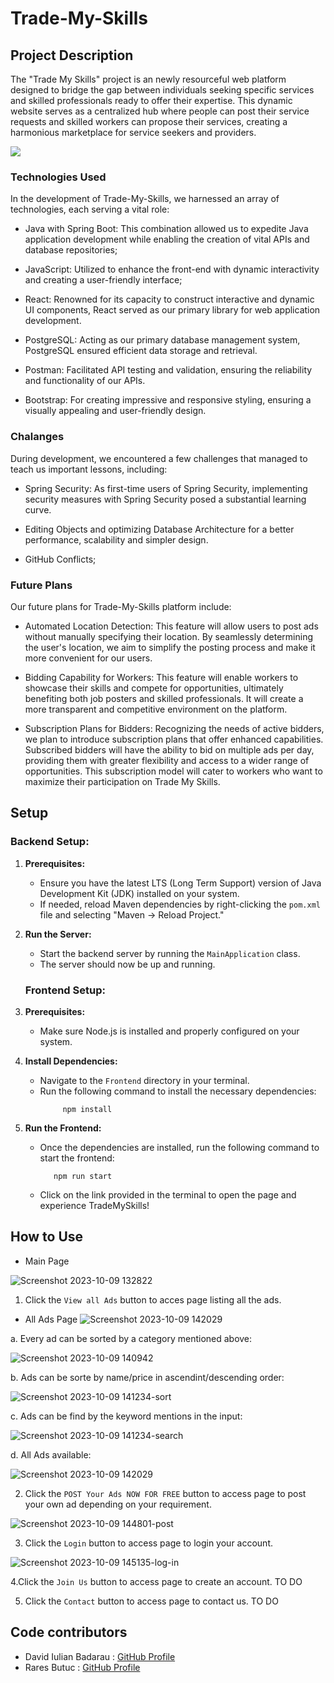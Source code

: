 
# Trade-My-Skills

## Project Description 
The "Trade My Skills" project is an newly resourceful web platform designed to bridge the gap between individuals seeking specific services and skilled professionals ready to offer their expertise. This dynamic website serves as a centralized hub where people can post their service requests and skilled workers can propose their services, creating a harmonious marketplace for service seekers and providers.

<img src="https://cdn.discordapp.com/attachments/1080812341693784124/1176126324969066576/1.png?ex=656dbbff&is=655b46ff&hm=776813af8e3e1ecd2eed6fe14f2a628cb9c948d63aacbc488980900c0f9e1f94&" />


### Technologies Used

In the development of Trade-My-Skills, we harnessed an array of technologies, each serving a vital role:

- Java with Spring Boot: This combination allowed us to expedite Java application development while enabling the creation of vital APIs and database repositories;

- JavaScript: Utilized to enhance the front-end with dynamic interactivity and creating a user-friendly interface;

- React: Renowned for its capacity to construct interactive and dynamic UI components, React served as our primary library for web application development.

- PostgreSQL: Acting as our primary database management system, PostgreSQL ensured efficient data storage and retrieval.

- Postman: Facilitated API testing and validation, ensuring the reliability and functionality of our APIs.

- Bootstrap: For creating impressive and responsive styling, ensuring a visually appealing and user-friendly design.


### Chalanges

During development, we encountered a few challenges that managed to teach us important lessons, including:

- Spring Security: As first-time users of Spring Security, implementing security measures with Spring Security posed a substantial learning curve.

- Editing Objects and optimizing Database Architecture for a better performance, scalability and simpler design.

- GitHub Conflicts;

### Future Plans
Our future plans for Trade-My-Skills platform include:

- Automated Location Detection: This feature will allow users to post ads without manually specifying their location. By seamlessly determining the user's location, we aim to simplify the posting process and make it more convenient for our users.

- Bidding Capability for Workers: This feature will enable workers to showcase their skills and compete for opportunities, ultimately benefiting both job posters and skilled professionals. It will create a more transparent and competitive environment on the platform.

- Subscription Plans for Bidders: Recognizing the needs of active bidders, we plan to introduce subscription plans that offer enhanced capabilities. Subscribed bidders will have the ability to bid on multiple ads per day, providing them with greater flexibility and access to a wider range of opportunities. This subscription model will cater to workers who want to maximize their participation on Trade My Skills.

## Setup

### Backend Setup:

1. **Prerequisites:**
    - Ensure you have the latest LTS (Long Term Support) version of Java Development Kit (JDK) installed on your system.
    - If needed, reload Maven dependencies by right-clicking the `pom.xml` file and selecting "Maven -> Reload Project."

2. **Run the Server:**
    - Start the backend server by running the `MainApplication` class.
    - The server should now be up and running.


    ### Frontend Setup:

1. **Prerequisites:**
    - Make sure Node.js is installed and properly configured on your system.

2. **Install Dependencies:**
    - Navigate to the `Frontend` directory in your terminal.
    - Run the following command to install the necessary dependencies:
      ```
           npm install
      ```

3. **Run the Frontend:**
    - Once the dependencies are installed, run the following command to start the frontend:
      ```
         npm run start 
      ```

    - Click on the link provided in the terminal to open the page and experience TradeMySkills!
  


## How to Use 
- Main Page
  
![Screenshot 2023-10-09 132822](https://github.com/CodecoolGlobal/el-proyecte-grande-sprint-1-java-RaresButuc/assets/115742553/61fafe02-52da-46a7-a0f1-5b3e4ddc58e3)

1. Click the `View all Ads` button to acces page listing all the ads.
- All Ads Page
![Screenshot 2023-10-09 142029](https://github.com/CodecoolGlobal/el-proyecte-grande-sprint-1-java-RaresButuc/assets/115742553/96d1a71d-cb47-4eb4-9497-991b75b58522)

a. Every ad can be sorted by a category mentioned above:
  
![Screenshot 2023-10-09 140942](https://github.com/CodecoolGlobal/el-proyecte-grande-sprint-1-java-RaresButuc/assets/115742553/e995e010-e752-43f7-a586-f1c4c6ef107b)


b. Ads can be sorte by name/price in ascendint/descending order:
    
![Screenshot 2023-10-09 141234-sort](https://github.com/CodecoolGlobal/el-proyecte-grande-sprint-1-java-RaresButuc/assets/115742553/d42a37d1-d0d0-48a2-a619-ba9c82a9355f)

c. Ads can be find by the keyword mentions in the input:

![Screenshot 2023-10-09 141234-search](https://github.com/CodecoolGlobal/el-proyecte-grande-sprint-1-java-RaresButuc/assets/115742553/2614fa2b-598c-4ffa-af27-4c56bd9c8451)

d. All Ads available:

![Screenshot 2023-10-09 142029](https://github.com/CodecoolGlobal/el-proyecte-grande-sprint-1-java-RaresButuc/assets/115742553/eaecf115-9831-4a6a-aac4-5a0c752dacb3)


2. Click the `POST Your Ads NOW FOR FREE` button to access page to post your own ad depending on your requirement.

![Screenshot 2023-10-09 144801-post](https://github.com/CodecoolGlobal/el-proyecte-grande-sprint-1-java-RaresButuc/assets/115742553/833528c8-3220-4c44-9a43-7b5b644db609)


3. Click the `Login` button to access page to login your account.

![Screenshot 2023-10-09 145135-log-in](https://github.com/CodecoolGlobal/el-proyecte-grande-sprint-1-java-RaresButuc/assets/115742553/cda5a74e-eb2e-4cfe-9b23-b00263e3b63c)

4.Click the `Join Us` button to access page to create  an  account.
    TO DO 
    
5. Click the `Contact` button to access page to contact us.
    TO DO
 

## Code contributors

- David Iulian Badarau : [GitHub Profile](https://github.com/BadarauDavid)
- Rares Butuc : [GitHub Profile](https://github.com/RaresButuc)

